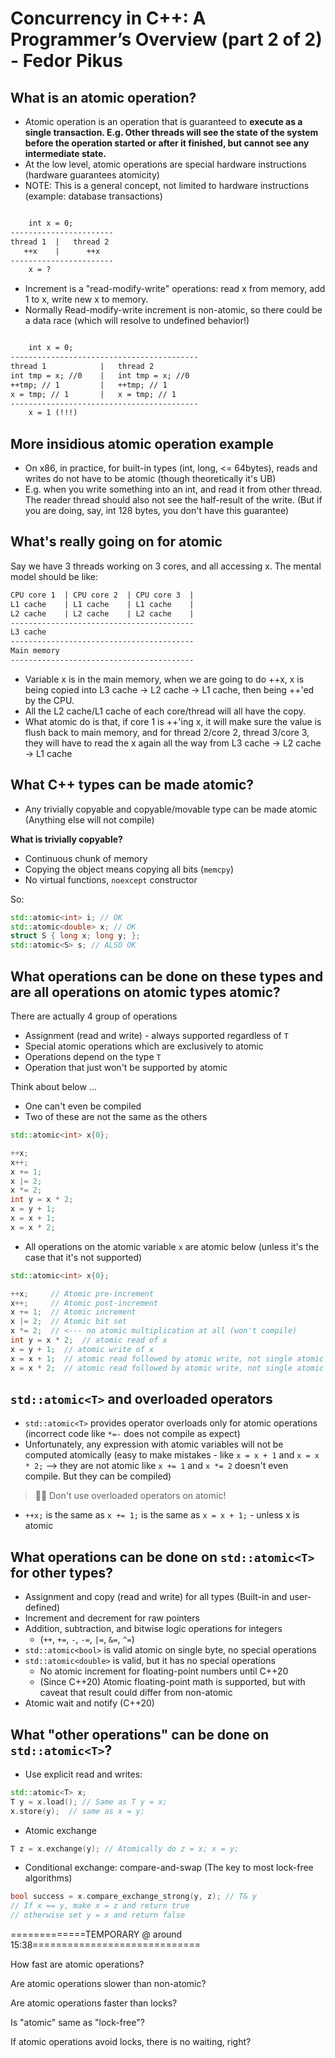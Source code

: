 # Concurrency in C++: A Programmer’s Overview (part 2 of 2) - Fedor Pikus

## What is an atomic operation?

- Atomic operation is an operation that is guaranteed to **execute as a single transaction. E.g. Other threads will see the state of the system before the operation started or after it finished, but cannot see any intermediate state.**
- At the low level, atomic operations are special hardware instructions (hardware guarantees atomicity)
- NOTE: This is a general concept, not limited to hardware instructions (example: database transactions)

```txt

    int x = 0;
-----------------------
thread 1  |   thread 2
   ++x    |      ++x
-----------------------
    x = ?
```

- Increment is a "read-modify-write" operations: read x from memory, add 1 to x, write new x to memory.
- Normally Read-modify-write increment is non-atomic, so there could be a data race (which will resolve to undefined behavior!)

```txt

    int x = 0;
------------------------------------------
thread 1            |   thread 2
int tmp = x; //0    |   int tmp = x; //0
++tmp; // 1         |   ++tmp; // 1
x = tmp; // 1       |   x = tmp; // 1
------------------------------------------
    x = 1 (!!!)
```

## More insidious atomic operation example

- On x86, in practice, for built-in types (int, long, <= 64bytes), reads and writes do not have to be atomic (though theoretically it's UB)
- E.g. when you write something into an int, and read it from other thread. The reader thread should also not see the half-result of the write. (But if you are doing, say, int 128 bytes, you don't have this guarantee)

## What's really going on for atomic

Say we have 3 threads working on 3 cores, and all accessing x. The mental model should be like:

```txt
CPU core 1  | CPU core 2  | CPU core 3  |
L1 cache    | L1 cache    | L1 cache    |
L2 cache    | L2 cache    | L2 cache    |
-----------------------------------------
L3 cache
-----------------------------------------
Main memory
-----------------------------------------
```

- Variable x is in the main memory, when we are going to do ++x, x is being copied into L3 cache -> L2 cache -> L1 cache, then being ++'ed by the CPU.
- All the L2 cache/L1 cache of each core/thread will all have the copy.
- What atomic do is that, if core 1 is ++'ing x, it will make sure the value is flush back to main memory, and for thread 2/core 2, thread 3/core 3, they will have to read the x again all the way from L3 cache -> L2 cache -> L1 cache

## What C++ types can be made atomic?

- Any trivially copyable and copyable/movable type can be made atomic (Anything else will not compile)

**What is trivially copyable?**

- Continuous chunk of memory
- Copying the object means copying all bits (`memcpy`)
- No virtual functions, `noexcept` constructor

So:

```cpp
std::atomic<int> i; // OK
std::atomic<double> x; // OK
struct S { long x; long y; };
std::atomic<S> s; // ALSO OK
```

## What operations can be done on these types and are all operations on atomic types atomic?

There are actually 4 group of operations

- Assignment (read and write) - always supported regardless of `T`
- Special atomic operations which are exclusively to atomic
- Operations depend on the type `T`
- Operation that just won't be supported by atomic

Think about below ...

- One can't even be compiled
- Two of these are not the same as the others

```cpp
std::atomic<int> x{0};

++x;
x++;
x += 1;
x |= 2;
x *= 2;
int y = x * 2;
x = y + 1;
x = x + 1;
x = x * 2;
```

- All operations on the atomic variable `x` are atomic below (unless it's the case that it's not supported)

```cpp
std::atomic<int> x{0};

++x;     // Atomic pre-increment
x++;     // Atomic post-increment
x += 1;  // Atomic increment
x |= 2;  // Atomic bit set
x *= 2;  // <--- no atomic multiplication at all (won't compile)
int y = x * 2;  // atomic read of x
x = y + 1;  // atomic write of x
x = x + 1;  // atomic read followed by atomic write, not single atomic
x = x * 2;  // atomic read followed by atomic write, not single atomic
```

## `std::atomic<T>` and overloaded operators

- `std::atomic<T>` provides operator overloads only for atomic operations (incorrect code like `*=-` does not compile as expect)
- Unfortunately, any expression with atomic variables will not be computed atomically (easy to make mistakes - like `x = x + 1` and `x = x * 2;` --> they are not atomic like `x += 1` and `x *= 2` doesn't even compile. But they can be compiled)

> :brain::rotating_light: Don't use overloaded operators on atomic!

- `++x;` is the same as `x += 1;` is the same as `x = x + 1;` - unless x is atomic

## What operations can be done on `std::atomic<T>` for other types?

- Assignment and copy (read and write) for all types (Built-in and user-defined)
- Increment and decrement for raw pointers
- Addition, subtraction, and bitwise logic operations for integers
  - (`++`, `+=`, `-`, `-=`, `|=`, `&=`, `^=`)
- `std::atomic<bool>` is valid atomic on single byte, no special operations
- `std::atomic<double>` is valid, but it has no special operations
  - No atomic increment for floating-point numbers until C++20
  - (Since C++20) Atomic floating-point math is supported, but with caveat that result could differ from non-atomic
- Atomic wait and notify (C++20)

## What "other operations" can be done on `std::atomic<T>`?

- Use explicit read and writes:

```cpp
std::atomic<T> x;
T y = x.load(); // Same as T y = x;
x.store(y);  // same as x = y;
```

- Atomic exchange

```cpp
T z = x.exchange(y); // Atomically do z = x; x = y;
```

- Conditional exchange: compare-and-swap (The key to most lock-free algorithms)

```cpp
bool success = x.compare_exchange_strong(y, z); // T& y
// If x == y, make x = z and return true
// otherwise set y = x and return false
```

=============TEMPORARY @ around 15:38=============================






How fast are atomic operations?

Are atomic operations slower than non-atomic?

Are atomic operations faster than locks?

Is "atomic" same as "lock-free"?

If atomic operations avoid locks, there is no waiting, right?













